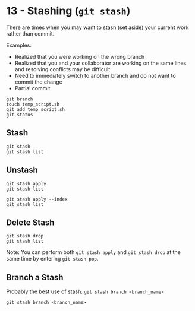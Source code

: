 # 13 - Stashing (`git stash`)

There are times when you may want to stash (set aside) your current work rather than commit.

Examples:

* Realized that you were working on the wrong branch
* Realized that you and your collaborator are working on the same lines and resolving conflicts may be difficult
* Need to immediately switch to another branch and do not want to commit the change
* Partial commit

```
git branch
touch temp_script.sh
git add temp_script.sh
git status
```

## Stash

```
git stash
git stash list
```

## Unstash

```
git stash apply
git stash list
```

```
git stash apply --index
git stash list
```

## Delete Stash

```
git stash drop
git stash list
```


Note: You can perform both `git stash apply` and `git stash drop` at the same time by entering `git stash pop`.

## Branch a Stash

Probably the best use of stash: `git stash branch <branch_name>`

```
git stash branch <branch_name>
```